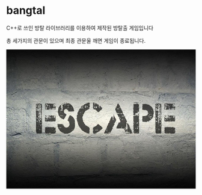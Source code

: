 # bangtal


C++로 쓰인 방탈 라이브러리를 이용하여 제작된 방탈출 게임입니다

총 세가지의 관문이 있으며 최종 관문울 깨면 게임이 종료됩니다.

<img src="./RoomEscape/Images/escape.jpg" width="700" height="370">

